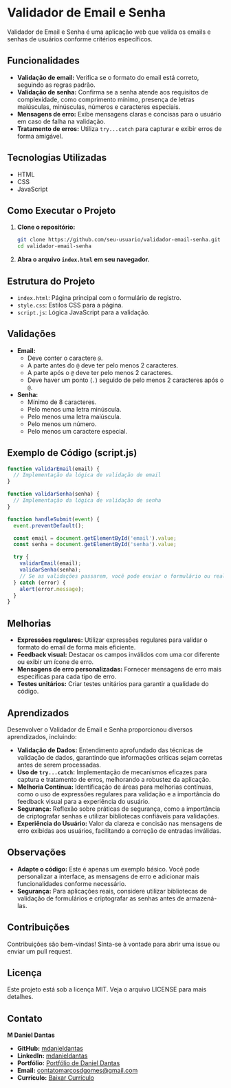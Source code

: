 # Validador de Email e Senha

Validador de Email e Senha é uma aplicação web que valida os emails e senhas de usuários conforme critérios específicos.

<!-- - **Veja Online:** [Link para a aplicação](#)

![Projeto](./path/to/image1.png)
![Projeto](./path/to/image2.png) -->

## Funcionalidades

- **Validação de email:** Verifica se o formato do email está correto, seguindo as regras padrão.
- **Validação de senha:** Confirma se a senha atende aos requisitos de complexidade, como comprimento mínimo, presença de letras maiúsculas, minúsculas, números e caracteres especiais.
- **Mensagens de erro:** Exibe mensagens claras e concisas para o usuário em caso de falha na validação.
- **Tratamento de erros:** Utiliza `try...catch` para capturar e exibir erros de forma amigável.

## Tecnologias Utilizadas

- HTML
- CSS
- JavaScript

## Como Executar o Projeto

1. **Clone o repositório:**

    ```bash
    git clone https://github.com/seu-usuario/validador-email-senha.git
    cd validador-email-senha
    ```

1. **Abra o arquivo `index.html` em seu navegador.**

## Estrutura do Projeto

- `index.html`: Página principal com o formulário de registro.
- `style.css`: Estilos CSS para a página.
- `script.js`: Lógica JavaScript para a validação.

## Validações

- **Email:**
  - Deve conter o caractere `@`.
  - A parte antes do `@` deve ter pelo menos 2 caracteres.
  - A parte após o `@` deve ter pelo menos 2 caracteres.
  - Deve haver um ponto (`.`) seguido de pelo menos 2 caracteres após o `@`.
- **Senha:**
  - Mínimo de 8 caracteres.
  - Pelo menos uma letra minúscula.
  - Pelo menos uma letra maiúscula.
  - Pelo menos um número.
  - Pelo menos um caractere especial.

## Exemplo de Código (script.js)

```javascript
function validarEmail(email) {
  // Implementação da lógica de validação de email
}

function validarSenha(senha) {
  // Implementação da lógica de validação de senha
}

function handleSubmit(event) {
  event.preventDefault();

  const email = document.getElementById('email').value;
  const senha = document.getElementById('senha').value;

  try {
    validarEmail(email);
    validarSenha(senha);
    // Se as validações passarem, você pode enviar o formulário ou realizar outras ações
  } catch (error) {
    alert(error.message);
  }
}
```

## Melhorias

- **Expressões regulares:** Utilizar expressões regulares para validar o formato do email de forma mais eficiente.
- **Feedback visual:** Destacar os campos inválidos com uma cor diferente ou exibir um ícone de erro.
- **Mensagens de erro personalizadas:** Fornecer mensagens de erro mais específicas para cada tipo de erro.
- **Testes unitários:** Criar testes unitários para garantir a qualidade do código.

## Aprendizados

Desenvolver o Validador de Email e Senha proporcionou diversos aprendizados, incluindo:

- **Validação de Dados:** Entendimento aprofundado das técnicas de validação de dados, garantindo que informações críticas sejam corretas antes de serem processadas.
- **Uso de `try...catch`:** Implementação de mecanismos eficazes para captura e tratamento de erros, melhorando a robustez da aplicação.
- **Melhoria Contínua:** Identificação de áreas para melhorias contínuas, como o uso de expressões regulares para validação e a importância do feedback visual para a experiência do usuário.
- **Segurança:** Reflexão sobre práticas de segurança, como a importância de criptografar senhas e utilizar bibliotecas confiáveis para validações.
- **Experiência do Usuário:** Valor da clareza e concisão nas mensagens de erro exibidas aos usuários, facilitando a correção de entradas inválidas.

## Observações

- **Adapte o código:** Este é apenas um exemplo básico. Você pode personalizar a interface, as mensagens de erro e adicionar mais funcionalidades conforme necessário.
- **Segurança:** Para aplicações reais, considere utilizar bibliotecas de validação de formulários e criptografar as senhas antes de armazená-las.

## Contribuições

Contribuições são bem-vindas! Sinta-se à vontade para abrir uma issue ou enviar um pull request.

## Licença

Este projeto está sob a licença MIT. Veja o arquivo LICENSE para mais detalhes.

## Contato

**M Daniel Dantas**

- **GitHub:** [mdanieldantas](https://github.com/mdanieldantas)
- **LinkedIn:** [mdanieldantas](https://www.linkedin.com/in/mdanieldantas)
- **Portfólio:** [Portfólio de Daniel Dantas](https://danieldantasdev.vercel.app)
- **Email:** [contatomarcosdgomes@gmail.com](mailto:contatomarcosdgomes@gmail.com)
- **Currículo:** [Baixar Currículo](https://docs.google.com/document/d/1_FpPYPXiifH1B3BDWnJuNk05DQfddCOBqFxyT6Citg4/edit?usp=sharing)

